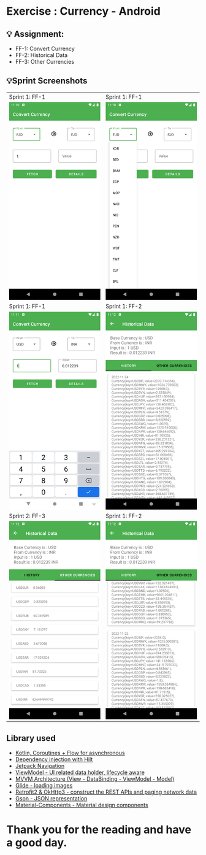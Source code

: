 # Exercise : Currency - Android

## 💡 Assignment:

- FF-1: Convert Currency
- FF-2: Historical Data
- FF-3: Other Currencies

## 💡Sprint Screenshots

<table>
  <tr>
     <td>Sprint 1: FF-1</td>
     <td>Sprint 1: FF-1</td>

  </tr>
  <tr>
    <td valign="top"><img src="https://github.com/pratapsolanki/AndelaPractical/blob/main/results/1.png" ></td>
    <td valign="top"><img src="https://github.com/pratapsolanki/AndelaPractical/blob/main/results/2.png"></td>
  </tr>
    <tr>
    <td>Sprint 1: FF-1</td>
    <td>Sprint 1: FF-2</td>

  </tr>
   <tr>
    <td valign="top"><img src="https://github.com/pratapsolanki/AndelaPractical/blob/main/results/3.png"></td>
    <td valign="top"><img src="https://github.com/pratapsolanki/AndelaPractical/blob/main/results/4.png"></td>

  </tr>
   <tr>
    <td>Sprint 2: FF-3</td>
    <td>Sprint 1: FF-2</td>

  </tr>
  <tr>
    <td valign="top"><img src="https://github.com/pratapsolanki/AndelaPractical/blob/main/results/5.png"></td>
     <td valign="top"><img src="https://github.com/pratapsolanki/AndelaPractical/blob/main/results/6.png"></td>
  </tr>
  </table>

## Library used

- [Kotlin, Coroutines + Flow for asynchronous](https://developer.android.com/kotlin/coroutines)
- [Dependency injection with Hilt](https://developer.android.com/training/dependency-injection/hilt-android)
- [Jetpack Navigation](https://developer.android.com/guide/navigation/)
- [ViewModel - UI related data holder, lifecycle aware](https://developer.android.com/topic/libraries/architecture/viewmodel)
- [MVVM Architecture (View - DataBinding - ViewModel - Model)](https://developer.android.com/topic/libraries/view-binding)
- [Glide - loading images](https://github.com/bumptech/glide)
- [Retrofit2 & OkHttp3 - construct the REST APIs and paging network data](https://square.github.io/retrofit/)
- [Gson - JSON representation](https://github.com/google/gson)
- [Material-Components - Material design components](https://material.io/design)

# Thank you  for the reading and have a good day.
